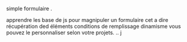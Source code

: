 simple formulaire . 

apprendre les base de js pour magnipuler un formulaire cet a dire 
récupération ded éléments 
conditions de remplissage 
dinamisme 
vous pouvez le personnaliser selon votre projets.
..
j
